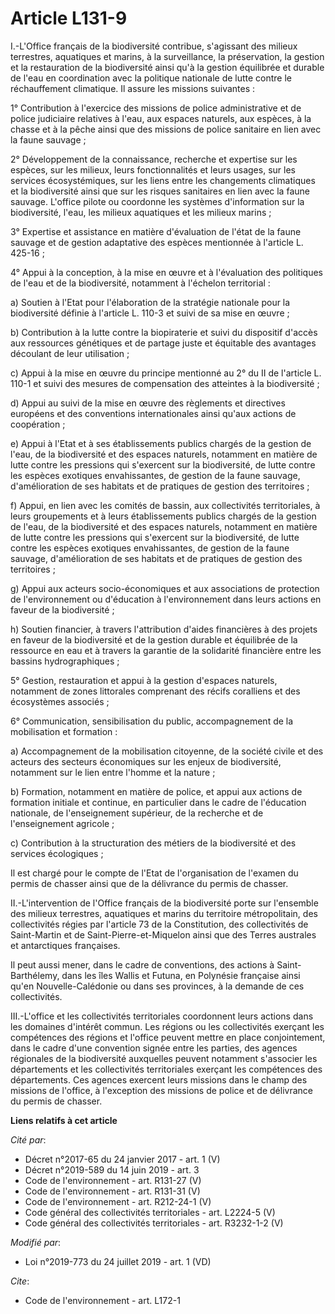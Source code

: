 # Article L131-9

I.-L'Office français de la biodiversité contribue, s'agissant des milieux terrestres, aquatiques et marins, à la
surveillance, la préservation, la gestion et la restauration de la biodiversité ainsi qu'à la gestion équilibrée et durable
de l'eau en coordination avec la politique nationale de lutte contre le réchauffement climatique. Il assure les missions
suivantes :

1° Contribution à l'exercice des missions de police administrative et de police judiciaire relatives à l'eau, aux espaces
naturels, aux espèces, à la chasse et à la pêche ainsi que des missions de police sanitaire en lien avec la faune sauvage ;

2° Développement de la connaissance, recherche et expertise sur les espèces, sur les milieux, leurs fonctionnalités et leurs
usages, sur les services écosystémiques, sur les liens entre les changements climatiques et la biodiversité ainsi que sur les
risques sanitaires en lien avec la faune sauvage. L'office pilote ou coordonne les systèmes d'information sur la
biodiversité, l'eau, les milieux aquatiques et les milieux marins ;

3° Expertise et assistance en matière d'évaluation de l'état de la faune sauvage et de gestion adaptative des espèces
mentionnée à l'article L. 425-16 ;

4° Appui à la conception, à la mise en œuvre et à l'évaluation des politiques de l'eau et de la biodiversité, notamment à
l'échelon territorial :

a) Soutien à l'Etat pour l'élaboration de la stratégie nationale pour la biodiversité définie à l'article L. 110-3 et suivi
de sa mise en œuvre ;

b) Contribution à la lutte contre la biopiraterie et suivi du dispositif d'accès aux ressources génétiques et de partage
juste et équitable des avantages découlant de leur utilisation ;

c) Appui à la mise en œuvre du principe mentionné au 2° du II de l'article L. 110-1 et suivi des mesures de compensation des
atteintes à la biodiversité ;

d) Appui au suivi de la mise en œuvre des règlements et directives européens et des conventions internationales ainsi qu'aux
actions de coopération ;

e) Appui à l'Etat et à ses établissements publics chargés de la gestion de l'eau, de la biodiversité et des espaces naturels,
notamment en matière de lutte contre les pressions qui s'exercent sur la biodiversité, de lutte contre les espèces exotiques
envahissantes, de gestion de la faune sauvage, d'amélioration de ses habitats et de pratiques de gestion des territoires ;

f) Appui, en lien avec les comités de bassin, aux collectivités territoriales, à leurs groupements et à leurs établissements
publics chargés de la gestion de l'eau, de la biodiversité et des espaces naturels, notamment en matière de lutte contre les
pressions qui s'exercent sur la biodiversité, de lutte contre les espèces exotiques envahissantes, de gestion de la faune
sauvage, d'amélioration de ses habitats et de pratiques de gestion des territoires ;

g) Appui aux acteurs socio-économiques et aux associations de protection de l'environnement ou d'éducation à l'environnement
dans leurs actions en faveur de la biodiversité ;

h) Soutien financier, à travers l'attribution d'aides financières à des projets en faveur de la biodiversité et de la gestion
durable et équilibrée de la ressource en eau et à travers la garantie de la solidarité financière entre les bassins
hydrographiques ;

5° Gestion, restauration et appui à la gestion d'espaces naturels, notamment de zones littorales comprenant des récifs
coralliens et des écosystèmes associés ;

6° Communication, sensibilisation du public, accompagnement de la mobilisation et formation :

a) Accompagnement de la mobilisation citoyenne, de la société civile et des acteurs des secteurs économiques sur les enjeux
de biodiversité, notamment sur le lien entre l'homme et la nature ;

b) Formation, notamment en matière de police, et appui aux actions de formation initiale et continue, en particulier dans le
cadre de l'éducation nationale, de l'enseignement supérieur, de la recherche et de l'enseignement agricole ;

c) Contribution à la structuration des métiers de la biodiversité et des services écologiques ;

Il est chargé pour le compte de l'Etat de l'organisation de l'examen du permis de chasser ainsi que de la délivrance du
permis de chasser.

II.-L'intervention de l'Office français de la biodiversité porte sur l'ensemble des milieux terrestres, aquatiques et marins
du territoire métropolitain, des collectivités régies par l'article 73 de la Constitution, des collectivités de Saint-Martin
et de Saint-Pierre-et-Miquelon ainsi que des Terres australes et antarctiques françaises.

Il peut aussi mener, dans le cadre de conventions, des actions à Saint-Barthélemy, dans les îles Wallis et Futuna, en
Polynésie française ainsi qu'en Nouvelle-Calédonie ou dans ses provinces, à la demande de ces collectivités.

III.-L'office et les collectivités territoriales coordonnent leurs actions dans les domaines d'intérêt commun. Les régions ou
les collectivités exerçant les compétences des régions et l'office peuvent mettre en place conjointement, dans le cadre d'une
convention signée entre les parties, des agences régionales de la biodiversité auxquelles peuvent notamment s'associer les
départements et les collectivités territoriales exerçant les compétences des départements. Ces agences exercent leurs
missions dans le champ des missions de l'office, à l'exception des missions de police et de délivrance du permis de chasser.

**Liens relatifs à cet article**

_Cité par_:

  - Décret n°2017-65 du 24 janvier 2017 - art. 1 (V)
  - Décret n°2019-589 du 14 juin 2019 - art. 3
  - Code de l'environnement - art. R131-27 (V)
  - Code de l'environnement - art. R131-31 (V)
  - Code de l'environnement - art. R212-24-1 (V)
  - Code général des collectivités territoriales - art. L2224-5 (V)
  - Code général des collectivités territoriales - art. R3232-1-2 (V)

_Modifié par_:

  - Loi n°2019-773 du 24 juillet 2019 - art. 1 (VD)

_Cite_:

  - Code de l'environnement - art. L172-1
